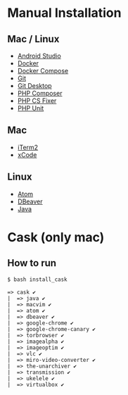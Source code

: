 # Manual Installation

## Mac / Linux

- [Android Studio](https://developer.android.com/studio/install.html?hl=pt-br)
- [Docker](https://docs.docker.com/engine/installation/#desktop)
- [Docker Compose](https://docs.docker.com/compose/install/)
- [Git](https://git-scm.com/book/en/v2/Getting-Started-Installing-Git)
- [Git Desktop](https://desktop.github.com/)
- [PHP Composer](https://getcomposer.org/download/)
- [PHP CS Fixer](https://github.com/FriendsOfPHP/PHP-CS-Fixer)
- [PHP Unit](https://phpunit.de/getting-started.html)

## Mac

- [iTerm2](https://www.iterm2.com/)
- [xCode](https://developer.apple.com/xcode/)

## Linux

- [Atom](https://atom.io/)
- [DBeaver](https://dbeaver.jkiss.org/)
- [Java](https://www.java.com/pt_BR/download/help/linux_x64_install.xml)

# Cask (only mac)

## How to run

```bash
$ bash install_cask
```

```
=> cask ✔
|  => java ✔
|  => macvim ✔
|  => atom ✔
|  => dbeaver ✔
|  => google-chrome ✔
|  => google-chrome-canary ✔
|  => torbrowser ✔
|  => imagealpha ✔
|  => imageoptim ✔
|  => vlc ✔
|  => miro-video-converter ✔
|  => the-unarchiver ✔
|  => transmission ✔
|  => ukelele ✔
|  => virtualbox ✔
```
